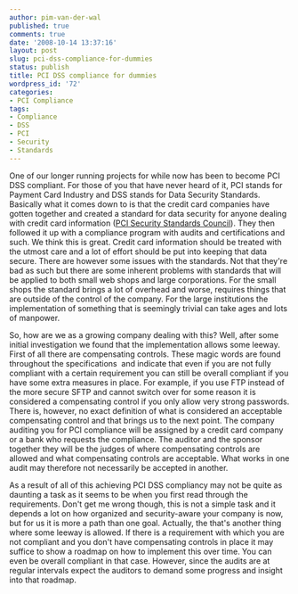 ```yaml
---
author: pim-van-der-wal
published: true
comments: true
date: '2008-10-14 13:37:16'
layout: post
slug: pci-dss-compliance-for-dummies
status: publish
title: PCI DSS compliance for dummies
wordpress_id: '72'
categories:
- PCI Compliance
tags:
- Compliance
- DSS
- PCI
- Security
- Standards
---
```


One of our longer running projects for while now has been to become PCI DSS compliant. For those of you that have never heard of it, PCI stands for Payment Card Industry and DSS stands for Data Security Standards. Basically what it comes down to is that the credit card companies have gotten together and created a standard for data security for anyone dealing with credit card information ([PCI Security Standards Council](https://www.pcisecuritystandards.org)). They then followed it up with a compliance program with audits and certifications and such. We think this is great. Credit card information should be treated with the utmost care and a lot of effort should be put into keeping that data secure. There are however some issues with the standards. Not that they're bad as such but there are some inherent problems with standards that will be applied to both small web shops and large corporations. For the small shops the standard brings a lot of overhead and worse, requires things that are outside of the control of the company. For the large institutions the implementation of something that is seemingly trivial can take ages and lots of manpower.

So, how are we as a growing company dealing with this? Well, after some initial investigation we found that the implementation allows some leeway. First of all there are compensating controls. These magic words are found throughout the specifications  and indicate that even if you are not fully compliant with a certain requirement you can still be overall compliant if you have some extra measures in place. For example, if you use FTP instead of the more secure SFTP and cannot switch over for some reason it is considered a compensating control if you only allow very strong passwords. There is, however, no exact definition of what is considered an acceptable compensating control and that brings us to the next point. The company auditing you for PCI compliance will be assigned by a credit card company or a bank who requests the compliance. The auditor and the sponsor together they will be the judges of where compensating controls are allowed and what compensating controls are acceptable. What works in one audit may therefore not necessarily be accepted in another.

As a result of all of this achieving PCI DSS compliancy may not be quite as daunting a task as it seems to be when you first read through the requirements. Don't get me wrong though, this is not a simple task and it depends a lot on how organized and security-aware your company is now, but for us it is more a path than one goal. Actually, the that's another thing where some leeway is allowed. If there is a requirement with which you are not compliant and you don't have compensating controls in place it may suffice to show a roadmap on how to implement this over time. You can even be overall compliant in that case. However, since the audits are at regular intervals expect the auditors to demand some progress and insight into that roadmap.
